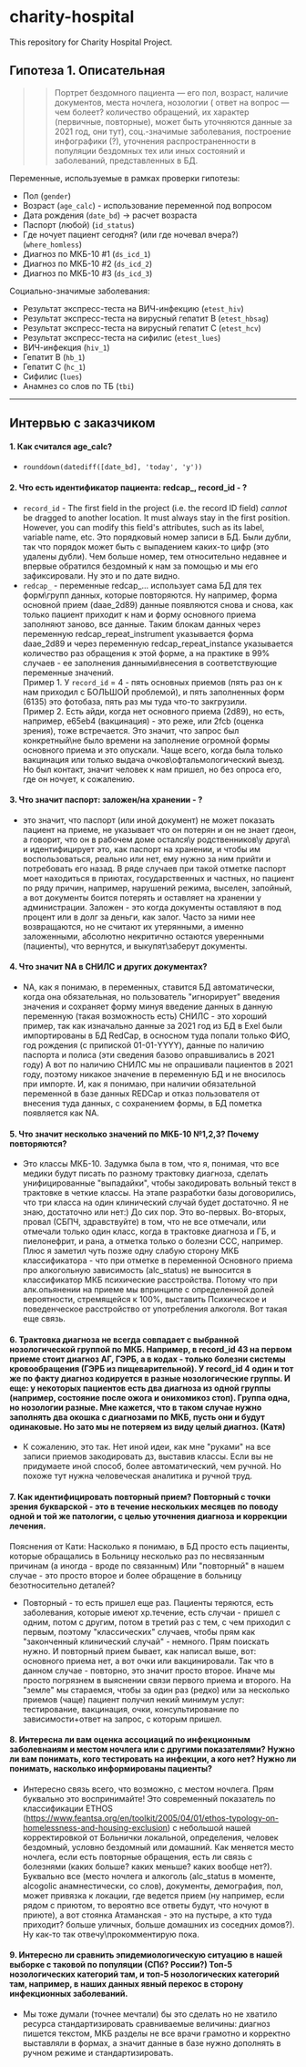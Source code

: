 # charity-hospital
This repository for Charity Hospital Project.

## Гипотеза 1. Описательная   
>> Портрет бездомного пациента — его пол, возраст, наличие документов, места ночлега, нозологии ( ответ на вопрос — чем болеет? количество обращений, их характер (первичные, повторные), может быть уточняются данные за 2021 год, они тут), соц.-значимые заболевания, построение инфографики (?), уточнения распространенности в популяции бездомных тех или иных состояний и заболеваний, представленных в БД.

Переменные, используемые в рамках проверки гипотезы:
- Пол (`gender`)
- Возраст (`age_calc`) - использование переменной под вопросом
- Дата рождения (`date_bd`) -> расчет возраста
- Паспорт (любой) (`id_status`)
- Где ночует пациент сегодня? (или где ночевал вчера?) (`where_homless`)
- Диагноз по МКБ-10 #1 (`ds_icd_1`)
- Диагноз по МКБ-10 #2 (`ds_icd_2`)
- Диагноз по МКБ-10 #3 (`ds_icd_3`)

Cоциально-значимые заболевания:
- Результат экспресс-теста на ВИЧ-инфекцию (`etest_hiv`)
- Результат экспресс-теста на вирусный гепатит В (`etest_hbsag`)
- Результат экспресс-теста на вирусный гепатит С (`etest_hcv`)
- Результат экспресс-теста на сифилис (`etest_lues`)
- ВИЧ-инфекция (`hiv_1`)
- Гепатит B (`hb_1`)
- Гепатит C (`hc_1`)
- Сифилис (`lues`)
- Анамнез со слов по ТБ (`tbi`)


----
## Интервью с заказчиком

#### 1. Как считался age_calc?
- `rounddown(datediff([date_bd], 'today', 'y'))`

#### 2. Что есть идентификатор пациента: redcap_, record_id - ?
- `record_id` - The first field in the project (i.e. the record ID field) *cannot* be dragged to another location. It must always stay in the first position. However, you can modify this field's attributes, such as its label, variable name, etc.
Это порядковый номер записи в БД. Были дубли, так что порядок может быть с выпадением каких-то цифр (это удалены дубли). Чем больше номер, тем относительно недавнее и впервые обратился бездомный к нам за помощью и мы его зафиксировали. Ну это и по дате видно.   
- `redcap_` - переменные redcap_... использует сама БД для тех форм\групп данных, которые повторяются. Ну например, форма основной прием (daae_2d89) данные появляются снова и снова, как только пациент приходит к нам и форму основного приема заполняют заново, все данные. Таким блокам данных через переменную redcap_repeat_instrument указывается форма daae_2d89 и через переменную redcap_repeat_instance указывается количество раз обращения к этой форме, а на практике в 99% случаев - ее заполнения данными\внесения в соответствующие переменные значений.    
Пример 1. У `record_id` = 4 - пять основных приемов (пять раз он к нам приходил с БОЛЬШОЙ проблемой), и пять заполненных форм (6135) это фотобаза, пять раз мы туда что-то закгрузили.   
Пример 2. Есть айди, когда нет основного приема (2d89), но есть, например, e65eb4 (вакцинация) - это реже, или 2fcb (оценка зрения), тоже встречается. Это значит, что запрос был конкретный\не было времени на заполнение огромной формы основного приема и это опускали. Чаще всего, когда была только вакцинация или только выдача очков\офтальмологический выезд. Но был контакт, значит человек к нам пришел, но без опроса его, где он ночует, к сожалению.


#### 3. Что значит паспорт: заложен/на хранении - ?
-  это значит, что паспорт (или иной документ) не может показать пациент на приеме, не указывает что он потерян и он не знает гдеон, а говорит, что он в рабочем доме остался\у родственников\у друга\ и идентифицирует это, как паспорт на хранении, и чтобы им воспользоваться, реально или нет, ему нужно за ним прийти и потребовать его назад. В ряде случаев при такой отметке паспорт моет находиться в приютах, государственных и частных, но пациент по ряду причин, например, нарушений режима, выселен, запойный, а вот документы боится потерять и оставляет на хранении у администрации. Заложен - это когда документы оставляют в под процент или в долг за деньги, как залог. Часто за ними нее возвращаются, но не считают их утерянными, а именно заложенными, абсолютно некритично остаются уверенными (пациенты), что вернутся, и выкупят\заберут документы.

#### 4. Что значит NA в СНИЛС и других документах?
- NA, как я понимаю, в переменных, ставится БД автоматически, когда она обязательная, но пользователь "игнорирует" введения значения и сохраняет форму минуя введение данных в данную переменную (такая возможность есть)
СНИЛС - это хороший пример, так как изначально данные за 2021 год из БД в Exel были импортированы в БД RedCap, в осносном туда попали только ФИО, год рождения (с припиской 01-01-YYYY), данные по наличию паспорта и полиса (эти сведения базово оправшивались в 2021 году) А вот по наличию СНИЛС мы не опрашивали пациентов в 2021 году, поэтому никакое значение в переменную БД и не вносилось при импорте. И, как я понимаю, при наличии обязательной переменной в базе данных REDCap и отказ пользователя от внесения туда данных, с сохранением формы, в БД пометка появляется как NA.

#### 5. Что значит несколько значений по МКБ-10 №1,2,3? Почему повторяются? 
- Это классы МКБ-10. 
Задумка была в том, что я, понимая, что все медики будут писать по разному трактовку диагноза, сделать унифицированные "выпадайки", чтобы закодировать вольный текст в трактовке в четкие классы. На этапе разработки базы договорились, что три класса на один клинический случай будет достаточно. Я не знаю, достаточно или нет:) До сих пор. Это во-первых. Во-вторых, провал (СБПЧ, здравствуйте) в том, что не все отмечали, или отмечали только один класс, когда в трактовке диагноза и ГБ, и пиелонефрит, и рана, а отметка только о болезни ССС, например. Плюс я заметил чуть позже одну слабую сторону МКБ классификатора - что при отметке в переменной Основного приема про алкогольную зависимость (alc_status) не выносится в классификатор МКБ психические расстройства. Потому что при алк.опьянении на приеме мы впринципе с определенной долей вероятности, стремящейся к 100%, выставить Психическое и поведенческое расстройство от употребления алкоголя. Вот такая еще связь.

#### 6. Трактовка диагноза не всегда совпадает с выбранной нозологической группой по МКБ. Например, в record_id 43 на первом приеме стоит диагноз АГ, ГЭРБ, а в кодах - только болезни системы кровообращения (ГЭРБ из пищеварительной). У record_id 4 один и тот же по факту диагноз кодируется в разные нозологические группы. И еще: у некоторых пациентов есть два диагноза из одной группы (например, состояние после ожога и онихомикоз стоп). Группа одна, но нозологии разные. Мне кажется, что в таком случае нужно заполнять два окошка с диагнозами по МКБ, пусть они и будут одинаковые. Но зато мы не потеряем из виду целый диагноз. (Катя)
- К сожалению, это так. Нет иной идеи, как  мне "руками" на все записи приемов закодировать дз, выставив классы. Если вы не придумаете иной способ, более автоматический, чем ручной. Но похоже тут нужна человеческая аналитика и ручной труд.

#### 7. Как идентифицировать повторный прием? Повторный с точки зрения букварской - это в течение нескольких месяцев по поводу одной и той же патологии, с целью уточнения диагноза и коррекции лечения.
Пояснения от Кати: Насколько я понимаю, в БД просто есть пациенты, которые обращались в Больницу несколько раз по несвязанным причинам (а иногда - вроде по связанным)
Или "повторный" в нашем случае - это просто второе и более обращение в больницу безотносительно деталей?   
- Повторный - то есть пришел еще раз. Пациенты теряются, есть заболевания, которые имеют хр.течение, есть случаи - пришел с одним, потом с другим, потом в третий раз с тем, с чем приходил с первым, поэтому "классических" случаев, чтобы прям как "законченный клинический случай" - немного. Прям поискать нужно. И повторный прием бывает, как написал выше, вот: основного приема нет, а вот очки или вакцинировали. Так что в данном случае - повторно, это значит просто второе. Иначе мы просто погрязнем в выяснении связи первого приема и второго. На "земле" мы стараемся, чтобы за один раз (редко) или за несколько приемов (чаще) пациент получил некий минимум услуг: тестирование, вакцинация, очки, консультирование по зависимости+ответ на запрос, с которым пришел.

#### 8. Интересна ли вам оценка ассоциаций по инфекционным заболевнаиям и местом ночлега или с другими показателями? Нужно ли вам понимать, кого тестировать на инфекции, а кого нет? Нужно ли понимать, насколько информированы пациенты?
- Интересно связь всего, что возможно, с местом ночлега. Прям буквально это воспринимайте! Это современный показатель по классификации ETHOS (https://www.feantsa.org/en/toolkit/2005/04/01/ethos-typology-on-homelessness-and-housing-exclusion) с небольшой нашей корректировкой от Больнички локальной, определения, человек бездомный, условно бездомный или домашний.  Как меняется место ночлега, если есть повторные обращения, есть ли связь с болезнями (каких больше? каких меньше? каких вообще нет?). Буквально все (место ночлега и алкоголь (alc_status в моменте, alcogolic анамнестически, со слов), документы, демография, пол, может привязка к локации, где ведется прием (ну например, если рядом с приютом, то вероятно все ответы будут, что ночуют в приюте), а вот стоянка Атаманская - это на пустыре, а кто туда приходит? больше уличных, больше домашних из соседних домов?). Ну как-то так отвечу\прокомментирую пока.

#### 9. Интересно ли сравнить эпидемиологическую ситуацию в нашей выборке с таковой по популяции (СПб? России?) Топ-5 нозологических категорий там, и топ-5 нозологических категорий там, например, в наших данных явный перекос в сторону инфекционных заболеваний.
- Мы тоже думали (точнее мечтали) бы это сделать но не хватило ресурса стандартизировать сравниваемые величины: диагноз пишется текстом, МКБ разделы не все врачи грамотно и корректно выставляли в формах, а значит данные в базе нужно дополнять в ручном режиме и стандартизировать.
